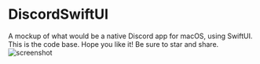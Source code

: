 # DiscordSwiftUI
A mockup of what would be a native Discord app for macOS, using SwiftUI. This is the code base. Hope you like it! Be sure to star and share.
![screenshot](https://github.com/pranavkarthik10/DiscordSwfitUI/blob/master/screenshot.png)
